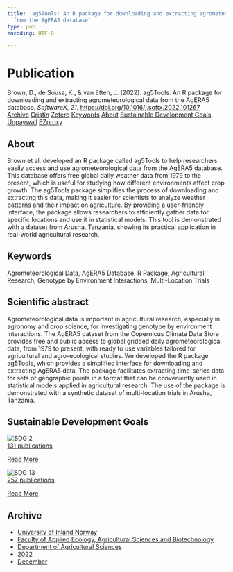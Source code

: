 ```yaml
---
title: 'ag5Tools: An R package for downloading and extracting agrometeorological data
  from the AgERA5 database'
type: pub
encoding: UTF-8

---
```

<h1>Publication</h1>
<article id="csl-bib-container-W2DYAXRB" class="csl-bib-container">
  <div class="csl-bib-body"> <div class="csl-entry">Brown, D., de Sousa, K., &#38; van Etten, J. (2022). ag5Tools: An R package for downloading and extracting agrometeorological data from the AgERA5 database. <i>SoftwareX</i>, <i>21</i>. <a href="https://doi.org/10.1016/j.softx.2022.101267">https://doi.org/10.1016/j.softx.2022.101267</a></div> </div>
  <div class="csl-bib-buttons">
    <a href="#taxonomy-article-W2DYAXRB" alt="archive" class="csl-bib-button">Archive</a>
    <a href="https://app.cristin.no/results/show.jsf?id=2091492" alt="Cristin" class="csl-bib-button">Cristin</a>
    <a href="http://zotero.org/groups/5881554/items/W2DYAXRB" alt="Zotero" class="csl-bib-button">Zotero</a>
    <a href="#keywords-article-W2DYAXRB" alt="keywords" class="csl-bib-button">Keywords</a>
    <a href="#about-article-W2DYAXRB" alt="about_pub" class="csl-bib-button">About</a>
    <a href="#sdg-article-W2DYAXRB" alt="sdg" class="csl-bib-button">Sustainable Development Goals</a>
    <a href="https://doi.org/10.1016/j.softx.2022.101267" alt="Unpaywall" class="csl-bib-button">Unpaywall</a>
    <a href="https://doi.org/10.1016/j.softx.2022.101267" alt="EZproxy" class="csl-bib-button">EZproxy</a>
  </div>
  <div id="csl-bib-meta-container-W2DYAXRB"></div>
</article>
<div id="csl-bib-meta-W2DYAXRB" class="csl-bib-meta">
  <article id="about-article-W2DYAXRB" class="about_pub-article">
    <h1>About</h1>
    Brown et al. developed an R package called ag5Tools to help researchers easily access and use agrometeorological data from the AgERA5 database. This database offers free global daily weather data from 1979 to the present, which is useful for studying how different environments affect crop growth. The ag5Tools package simplifies the process of downloading and extracting this data, making it easier for scientists to analyze weather patterns and their impact on agriculture. By providing a user-friendly interface, the package allows researchers to efficiently gather data for specific locations and use it in statistical models. This tool is demonstrated with a dataset from Arusha, Tanzania, showing its practical application in real-world agricultural research.
  </article>
  <article id="keywords-article-W2DYAXRB" class="keywords-article">
    <h1>Keywords</h1>
    Agrometeorological Data, AgERA5 Database, R Package, Agricultural Research, Genotype by Environment Interactions, Multi-Location Trials
  </article>
  <article id="abstract-article-W2DYAXRB" class="abstract-article">
    <h1>Scientific abstract</h1>
    Agrometeorological data is important in agricultural research, especially in agronomy and crop science, for investigating genotype by environment interactions. The AgERA5 dataset from the Copernicus Climate Data Store provides free and public access to global gridded daily agrometeorological data, from 1979 to present, with ready to use variables tailored for agricultural and agro-ecological studies. We developed the R package ag5Tools, which provides a simplified interface for downloading and extracting AgERA5 data. The package facilitates extracting time-series data for sets of geographic points in a format that can be conveniently used in statistical models applied in agricultural research. The use of the package is demonstrated with a synthetic dataset of multi-location trials in Arusha, Tanzania.
  </article>
  <article id="sdg-article-W2DYAXRB" class="sdg-article">
    <h1>Sustainable Development Goals</h1>
    <div class="sdg-container"><div id="sdg2" class="sdg">
        <img src="{{< params subfolder >}}images/sdg/sdg02_en.png" class="image" alt="SDG 2">
        <div class="sdg-overlay">
          <a href="{{< params subfolder >}}en/archive/?sdg=2#archive" class="sdg-publication-count"><span>131</span> publications</a>
          <p><a href="https://sdgs.un.org/goals/goal2" class="sdg-read-more">Read More</a></p>
        </div>
      </div> <div id="sdg13" class="sdg">
        <img src="{{< params subfolder >}}images/sdg/sdg13_en.png" class="image" alt="SDG 13">
        <div class="sdg-overlay">
          <a href="{{< params subfolder >}}en/archive/?sdg=13#archive" class="sdg-publication-count"><span>257</span> publications</a>
          <p><a href="https://sdgs.un.org/goals/goal13" class="sdg-read-more">Read More</a></p>
        </div>
      </div></div>
  </article>
  <article id="taxonomy-article-W2DYAXRB" class="taxonomy-article">
    <h1>Archive</h1>
    <ul>
      <li><a href="{{< params subfolder >}}en/archive/?key=3DCRN523">University of Inland Norway</a></li>
      <li><a href="{{< params subfolder >}}en/archive/?key=T77LXH6D">Faculty of Applied Ecology, Agricultural Sciences and Biotechnology</a></li>
      <li><a href="{{< params subfolder >}}en/archive/?key=SSN4QLEC">Department of Agricultural Sciences</a></li>
      <li><a href="{{< params subfolder >}}en/archive/?key=C4HESJUC">2022</a></li>
      <li><a href="{{< params subfolder >}}en/archive/?key=GWPZLDPQ">December</a></li>
    </ul>
  </article>
</div>
